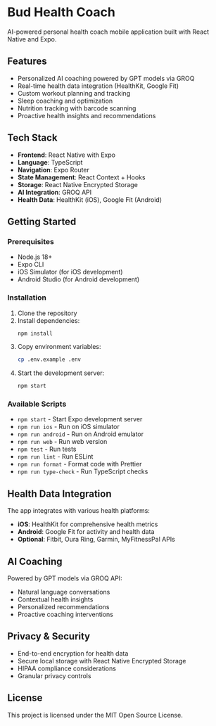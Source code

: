 # Bud Health Coach

AI-powered personal health coach mobile application built with React Native and Expo.

## Features

- Personalized AI coaching powered by GPT models via GROQ
- Real-time health data integration (HealthKit, Google Fit)
- Custom workout planning and tracking
- Sleep coaching and optimization
- Nutrition tracking with barcode scanning
- Proactive health insights and recommendations

## Tech Stack

- **Frontend**: React Native with Expo
- **Language**: TypeScript
- **Navigation**: Expo Router
- **State Management**: React Context + Hooks
- **Storage**: React Native Encrypted Storage
- **AI Integration**: GROQ API
- **Health Data**: HealthKit (iOS), Google Fit (Android)

## Getting Started

### Prerequisites

- Node.js 18+
- Expo CLI
- iOS Simulator (for iOS development)
- Android Studio (for Android development)

### Installation

1. Clone the repository
2. Install dependencies:
   ```bash
   npm install
   ```
3. Copy environment variables:
   ```bash
   cp .env.example .env
   ```
4. Start the development server:
   ```bash
   npm start
   ```

### Available Scripts

- `npm start` - Start Expo development server
- `npm run ios` - Run on iOS simulator
- `npm run android` - Run on Android emulator
- `npm run web` - Run web version
- `npm test` - Run tests
- `npm run lint` - Run ESLint
- `npm run format` - Format code with Prettier
- `npm run type-check` - Run TypeScript checks


## Health Data Integration

The app integrates with various health platforms:

- **iOS**: HealthKit for comprehensive health metrics
- **Android**: Google Fit for activity and health data
- **Optional**: Fitbit, Oura Ring, Garmin, MyFitnessPal APIs

## AI Coaching

Powered by GPT models via GROQ API:
- Natural language conversations
- Contextual health insights
- Personalized recommendations
- Proactive coaching interventions

## Privacy & Security

- End-to-end encryption for health data
- Secure local storage with React Native Encrypted Storage
- HIPAA compliance considerations
- Granular privacy controls


## License

This project is licensed under the MIT Open Source License.
